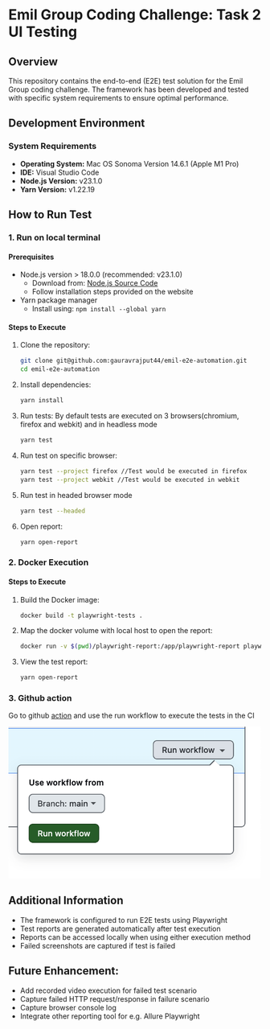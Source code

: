 # Emil Group Coding Challenge: Task 2 UI Testing

## Overview

This repository contains the end-to-end (E2E) test solution for the Emil Group coding challenge. The framework has been developed and tested with specific system requirements to ensure optimal performance.

## Development Environment

### System Requirements

- **Operating System:** Mac OS Sonoma Version 14.6.1 (Apple M1 Pro)
- **IDE:** Visual Studio Code
- **Node.js Version:** v23.1.0
- **Yarn Version:** v1.22.19

## How to Run Test

### 1. Run on local terminal

#### Prerequisites

- Node.js version > 18.0.0 (recommended: v23.1.0)
  - Download from: [Node.js Source Code](https://nodejs.org/en/download/source-code)
  - Follow installation steps provided on the website
- Yarn package manager
  - Install using: `npm install --global yarn`

#### Steps to Execute

1. Clone the repository:

   ```bash
   git clone git@github.com:gauravrajput44/emil-e2e-automation.git
   cd emil-e2e-automation
   ```

2. Install dependencies:

   ```bash
   yarn install
   ```

3. Run tests: By default tests are executed on 3 browsers(chromium, firefox and webkit) and in headless mode

   ```bash
   yarn test
   ```

4. Run test on specific browser:
   ```bash
   yarn test --project firefox //Test would be executed in firefox
   yarn test --project webkit //Test would be executed in webkit
   ```
5. Run test in headed browser mode

   ```bash
   yarn test --headed
   ```

6. Open report:
   ```bash
   yarn open-report
   ```

### 2. Docker Execution

#### Steps to Execute

1. Build the Docker image:

   ```bash
   docker build -t playwright-tests .
   ```

2. Map the docker volume with local host to open the report:

   ```bash
   docker run -v $(pwd)/playwright-report:/app/playwright-report playwright-tests
   ```

3. View the test report:
   ```bash
   yarn open-report
   ```

### 3. Github action

Go to github [action](https://github.com/gauravrajput44/emil-e2e-automation/actions/workflows/playwright.yml) and use the run workflow to execute the tests in the CI

![alt text](image.png)

## Additional Information

- The framework is configured to run E2E tests using Playwright
- Test reports are generated automatically after test execution
- Reports can be accessed locally when using either execution method
- Failed screenshots are captured if test is failed

## Future Enhancement:

- Add recorded video execution for failed test scenario
- Capture failed HTTP request/response in failure scenario
- Capture browser console log
- Integrate other reporting tool for e.g. Allure Playwright
